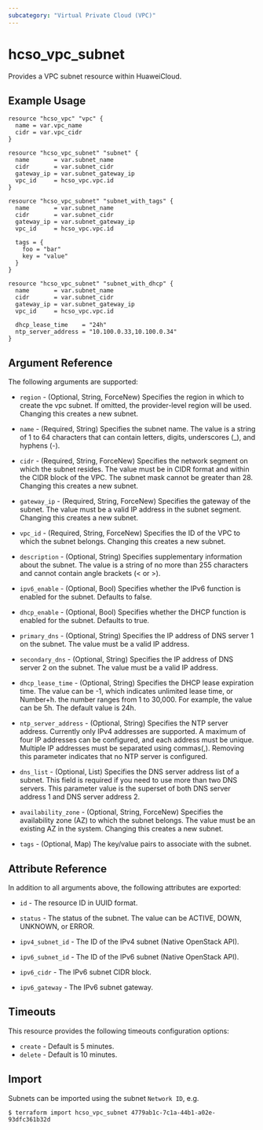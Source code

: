 ```yaml
---
subcategory: "Virtual Private Cloud (VPC)"
---
```


# hcso_vpc_subnet

Provides a VPC subnet resource within HuaweiCloud.

## Example Usage

```hcl
resource "hcso_vpc" "vpc" {
  name = var.vpc_name
  cidr = var.vpc_cidr
}

resource "hcso_vpc_subnet" "subnet" {
  name       = var.subnet_name
  cidr       = var.subnet_cidr
  gateway_ip = var.subnet_gateway_ip
  vpc_id     = hcso_vpc.vpc.id
}

resource "hcso_vpc_subnet" "subnet_with_tags" {
  name       = var.subnet_name
  cidr       = var.subnet_cidr
  gateway_ip = var.subnet_gateway_ip
  vpc_id     = hcso_vpc.vpc.id

  tags = {
    foo = "bar"
    key = "value"
  }
}

resource "hcso_vpc_subnet" "subnet_with_dhcp" {
  name       = var.subnet_name
  cidr       = var.subnet_cidr
  gateway_ip = var.subnet_gateway_ip
  vpc_id     = hcso_vpc.vpc.id

  dhcp_lease_time    = "24h"
  ntp_server_address = "10.100.0.33,10.100.0.34"
}

 ```

## Argument Reference

The following arguments are supported:

* `region` - (Optional, String, ForceNew) Specifies the region in which to create the vpc subnet. If omitted, the
  provider-level region will be used. Changing this creates a new subnet.

* `name` - (Required, String) Specifies the subnet name. The value is a string of 1 to 64 characters that can contain
  letters, digits, underscores (_), and hyphens (-).

* `cidr` - (Required, String, ForceNew) Specifies the network segment on which the subnet resides. The value must be in
  CIDR format and within the CIDR block of the VPC. The subnet mask cannot be greater than 28. Changing this creates a
  new subnet.

* `gateway_ip` - (Required, String, ForceNew) Specifies the gateway of the subnet. The value must be a valid IP address
  in the subnet segment. Changing this creates a new subnet.

* `vpc_id` - (Required, String, ForceNew) Specifies the ID of the VPC to which the subnet belongs. Changing this creates
  a new subnet.

* `description` - (Optional, String) Specifies supplementary information about the subnet. The value is a string of
  no more than 255 characters and cannot contain angle brackets (< or >).

* `ipv6_enable` - (Optional, Bool) Specifies whether the IPv6 function is enabled for the subnet. Defaults to false.

* `dhcp_enable` - (Optional, Bool) Specifies whether the DHCP function is enabled for the subnet. Defaults to true.

* `primary_dns` - (Optional, String) Specifies the IP address of DNS server 1 on the subnet. The value must be a valid
  IP address.

* `secondary_dns` - (Optional, String) Specifies the IP address of DNS server 2 on the subnet. The value must be a valid
  IP address.

* `dhcp_lease_time` - (Optional, String) Specifies the DHCP lease expiration time. The value can be -1, which indicates
  unlimited lease time, or Number+h. the number ranges from 1 to 30,000. For example, the value can be 5h. The default
  value is 24h.

* `ntp_server_address` - (Optional, String) Specifies the NTP server address. Currently only IPv4 addresses are supported.
  A maximum of four IP addresses can be configured, and each address must be unique. Multiple IP addresses must be
  separated using commas(,). Removing this parameter indicates that no NTP server is configured.

* `dns_list` - (Optional, List) Specifies the DNS server address list of a subnet. This field is required if you need to
  use more than two DNS servers. This parameter value is the superset of both DNS server address 1 and DNS server
  address 2.

* `availability_zone` - (Optional, String, ForceNew) Specifies the availability zone (AZ) to which the subnet belongs.
  The value must be an existing AZ in the system. Changing this creates a new subnet.

* `tags` - (Optional, Map) The key/value pairs to associate with the subnet.

## Attribute Reference

In addition to all arguments above, the following attributes are exported:

* `id` - The resource ID in UUID format.

* `status` - The status of the subnet. The value can be ACTIVE, DOWN, UNKNOWN, or ERROR.

* `ipv4_subnet_id` - The ID of the IPv4 subnet (Native OpenStack API).

* `ipv6_subnet_id` - The ID of the IPv6 subnet (Native OpenStack API).

* `ipv6_cidr` - The IPv6 subnet CIDR block.

* `ipv6_gateway` - The IPv6 subnet gateway.

## Timeouts

This resource provides the following timeouts configuration options:

* `create` - Default is 5 minutes.
* `delete` - Default is 10 minutes.

## Import

Subnets can be imported using the subnet `Network ID`, e.g.

```
$ terraform import hcso_vpc_subnet 4779ab1c-7c1a-44b1-a02e-93dfc361b32d
```
